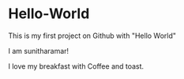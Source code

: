 # Hello-World
This is my first project on Github with "Hello World"

I am sunitharamar!

I love my breakfast with Coffee and toast.
